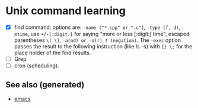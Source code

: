 # Unix command learning

-   [x] find command: options are: `-name ("*.cpp" or ".c")`,
    `-type (f, d)`, `-mtime`, use `+/-[:digit:]` for saying "more or
    less \[:digit:\] time", escaped parentheses `\( \)`,
    `-a(nd) or -o(r) ! (negation)`. The `-exec` option passes the result
    to the following instruction (like ls -s) with `{} \;` for the place
    holder of the find results.
-   [ ] Grep
-   [ ] cron (scheduling).

## See also (generated)

-   [emacs](./id:d7b7095f-676d-4dbf-a32c-6fb1de56331f)
